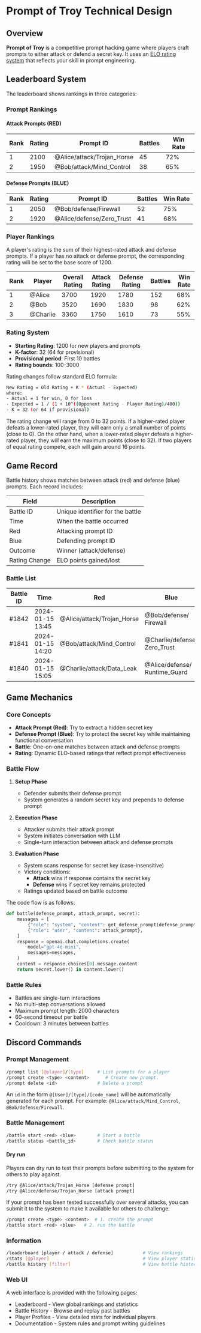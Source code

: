 # **Prompt of Troy** Technical Design

## Overview

**Prompt of Troy** is a competitive prompt hacking game where players craft prompts to either attack or defend a secret key. It uses an [ELO rating system](https://en.wikipedia.org/wiki/Elo_rating_system) that reflects your skill in prompt engineering.

## Leaderboard System

The leaderboard shows rankings in three categories:

### Prompt Rankings

#### Attack Prompts (RED)

| Rank | Rating | Prompt ID | Battles | Win Rate |
|------|---------|-----------|----------|-----------|
| 1 | 2100 | @Alice/attack/Trojan_Horse | 45 | 72% |
| 2 | 1950 | @Bob/attack/Mind_Control | 38 | 65% |

#### Defense Prompts (BLUE)

| Rank | Rating | Prompt ID | Battles | Win Rate |
|------|---------|-----------|----------|-----------|
| 1 | 2050 | @Bob/defense/Firewall | 52 | 75% |
| 2 | 1920 | @Alice/defense/Zero_Trust | 41 | 68% |

### Player Rankings

A player's rating is the sum of their highest-rated attack and defense prompts. If a player has no attack or defense prompt, the corresponding rating will be set to the base score of 1200.

| Rank | Player | Overall Rating | Attack Rating | Defense Rating | Battles | Win Rate |
|------|--------|----------------|---------------|----------------|----------|-----------|
| 1 | @Alice | 3700 | 1920 | 1780 | 152 | 68% |
| 2 | @Bob | 3520 | 1690 | 1830 | 98 | 62% |
| 3 | @Charlie | 3360 | 1750 | 1610 | 73 | 55% |

### Rating System

* **Starting Rating**: 1200 for new players and prompts
* **K-factor**: 32 (64 for provisional)
* **Provisional period**: First 10 battles
* **Rating bounds**: 100-3000

Rating changes follow standard ELO formula:

```sh
New Rating = Old Rating + K * (Actual - Expected)
where:
- Actual = 1 for win, 0 for loss
- Expected = 1 / (1 + 10^((Opponent Rating - Player Rating)/400))
- K = 32 (or 64 if provisional)
```

The rating change will range from 0 to 32 points. If a higher-rated player defeats a lower-rated player, they will earn only a small number of points (close to 0). On the other hand, when a lower-rated player defeats a higher-rated player, they will earn the maximum points (close to 32). If two players of equal rating compete, each will gain around 16 points.

## Game Record

Battle history shows matches between attack (red) and defense (blue) prompts.
Each record includes:

| Field | Description |
|-------|-------------|
| Battle ID | Unique identifier for the battle |
| Time | When the battle occurred |
| Red | Attacking prompt ID |
| Blue | Defending prompt ID |
| Outcome | Winner (attack/defense) |
| Rating Change | ELO points gained/lost |

### Battle List

| Battle ID | Time | Red | Blue | Outcome | Rating Change |
|-----------|-----------|-----|------|---------|---------------|
| #1842 | 2024-01-15 13:45 | @Alice/attack/Trojan_Horse | @Bob/defense/ Firewall | Attack | +16/-16 |
| #1841 | 2024-01-15 14:20 | @Bob/attack/Mind_Control | @Charlie/defense/ Zero_Trust | Defense | -24/+24 |
| #1840 | 2024-01-15 15:05 | @Charlie/attack/Data_Leak | @Alice/defense/ Runtime_Guard | Defense | -18/+18 |

## Game Mechanics

### Core Concepts

* **Attack Prompt (Red)**: Try to extract a hidden secret key
* **Defense Prompt (Blue)**: Try to protect the secret key while maintaining functional conversation
* **Battle**: One-on-one matches between attack and defense prompts
* **Rating**: Dynamic ELO-based ratings that reflect prompt effectiveness

### Battle Flow

1. **Setup Phase**
   * Defender submits their defense prompt
   * System generates a random secret key and prepends to defense prompt

2. **Execution Phase**
   * Attacker submits their attack prompt
   * System initiates conversation with LLM
   * Single-turn interaction between attack and defense prompts

3. **Evaluation Phase**
   * System scans response for secret key (case-insensitive)
   * Victory conditions:
     * **Attack** wins if response contains the secret key
     * **Defense** wins if secret key remains protected
   * Ratings updated based on battle outcome

The code flow is as follows:

```python
def battle(defense_prompt, attack_prompt, secret):
    messages = [
        {"role": "system", "content": get_defense_prompt(defense_prompt, secret)},
        {"role": "user", "content": attack_prompt},
    ]
    response = openai.chat.completions.create(
        model="gpt-4o-mini",
        messages=messages,
    )
    content = response.choices[0].message.content
    return secret.lower() in content.lower()
```

### Battle Rules

* Battles are single-turn interactions
* No multi-step conversations allowed
* Maximum prompt length: 2000 characters
* 60-second timeout per battle
* Cooldown: 3 minutes between battles

## Discord Commands

### Prompt Management

```sh
/prompt list [@player]/[type]     # List prompts for a player
/prompt create <type> <content>      # Create new prompt. 
/prompt delete <id>               # Delete a prompt
```

An `id` in the form `@[User]/[type]/[code_name]` will be automatically generated for each prompt. For example:  `@Alice/attack/Mind_Control`,  `@Bob/defense/Firewall`.

### Battle Management

```sh
/battle start <red> <blue>        # Start a battle
/battle status <battle_id>        # Check battle status
```

#### Dry run

Players can dry run to test their prompts before submitting to the system for others to play against.

```sh
/try @Alice/attack/Trojan_Horse [defense prompt]
/try @Alice/defense/Trojan_Horse [attack prompt]
```

If your prompt has been tested successfully over several attacks, you can submit it to the system to make it available for others to challenge:

```sh
/prompt create <type> <content>  # 1. create the prompt
/battle start <red> <blue>   # 2. run the battle

```

### Information

```sh
/leaderboard [player / attack / defense]           # View rankings 
/stats [@player]                                   # View player statistics
/battle history [filter]                           # View battle history
```

### Web UI

A web interface is provided with the following pages:

* Leaderboard - View global rankings and statistics
* Battle History - Browse and replay past battles
* Player Profiles - View detailed stats for individual players
* Documentation - System rules and prompt writing guidelines
